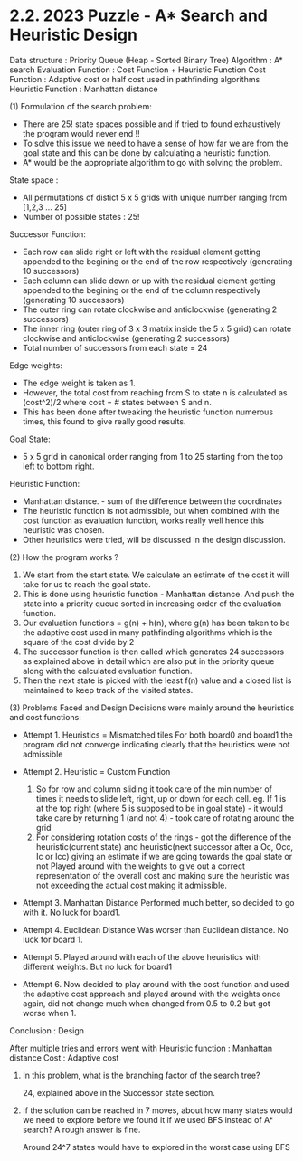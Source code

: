 # 2.2. 2023 Puzzle - A* Search and Heuristic Design

Data structure : Priority Queue (Heap - Sorted Binary Tree)
Algorithm : A* search 
Evaluation Function : Cost Function + Heuristic Function
Cost Function : Adaptive cost or half cost used in pathfinding algorithms 
Heuristic Function : Manhattan distance

(1) Formulation of the search problem:
- There are 25! state spaces possible and if tried to found exhaustively the program would never end !!
- To solve this issue we need to have a sense of how far we are from the goal state and this can be done by calculating a heuristic function.
- A* would be the appropriate algorithm to go with solving the problem.

State space :
- All permutations of distict 5 x 5 grids with unique number ranging from [1,2,3 ... 25]
- Number of possible states : 25!

Successor Function:
- Each row can slide right or left with the residual element getting appended to the begining or the end of the row respectively (generating 10 successors)
- Each column can slide down or up with the residual element getting appended to the begining or the end of the column respectively (generating 10 successors)
- The outer ring can rotate clockwise and anticlockwise (generating 2 successors)
- The inner ring (outer ring of 3 x 3 matrix inside the 5 x 5 grid) can rotate clockwise and anticlockwise (generating 2 successors)
- Total number of successors from each state = 24

Edge weights:
- The edge weight is taken as 1. 
- However, the total cost from reaching from S to state n is calculated as (cost^2)/2 where cost = # states between S and n. 
- This has been done after tweaking the heuristic function numerous times, this found to give really good results.

Goal State:
- 5 x 5 grid in canonical order ranging from 1 to 25 starting from the top left to bottom right.

Heuristic Function:
- Manhattan distance. - sum of the difference between the coordinates
- The heuristic function is not admissible, but when combined with the cost function as evaluation function, works really well hence this heuristic was chosen.
- Other heuristics were tried, will be discussed in the design discussion.


(2) How the program works ?

1. We start from the start state. We calculate an estimate of the cost it will take for us to reach the goal state.
2. This is done using heuristic function - Manhattan distance. And push the state into a priority queue sorted in increasing order of the evaluation function.
3. Our evaluation functions = g(n) + h(n), where g(n) has been taken to be the adaptive cost used in many pathfinding algorithms which is the square of the cost divide by 2
4. The successor function is then called which generates 24 successors as explained above in detail which are also put in the priority queue along with the calculated evaluation function.
5. Then the next state is picked with the least f(n) value and a closed list is maintained to keep track of the visited states.

(3) Problems Faced and Design Decisions were mainly around the heuristics and cost functions:
- Attempt 1. Heuristics = Mismatched tiles 
    For both board0 and board1 the program did not converge indicating clearly that the heuristics were not admissible

- Attempt 2. Heuristic = Custom Function
    1. So for row and column sliding it took care of the min number of times it needs to slide left, right, up or down for each cell.
    eg. If 1 is at the top right (where 5 is supposed to be in goal state) - it would take care by returning 1 (and not 4) - took care of rotating around the grid
    2. For considering rotation costs of the rings - got the difference of the heuristic(current state) and heuristic(next successor after a Oc, Occ, Ic or Icc) giving an estimate if we are going towards the goal state or not
    Played around with the weights to give out a correct representation of the overall cost and making sure the heuristic was not exceeding the actual cost making it admissible.

- Attempt 3. Manhattan Distance
    Performed much better, so decided to go with it. No luck for board1.

- Attempt 4. Euclidean Distance
    Was worser than Euclidean distance. No luck for board 1.

- Attempt 5. Played around with each of the above heuristics with different weights. But no luck for board1

- Attempt 6. Now decided to play around with the cost function and used the adaptive cost approach and played around with the weights once again, did not change much when changed from 0.5 to 0.2 but got worse when 1.

Conclusion : Design

After multiple tries and errors went with 
Heuristic function : Manhattan distance
Cost : Adaptive cost



1. In this problem, what is the branching factor of the search tree?

    24, explained above in the Successor state section.


2. If the solution can be reached in 7 moves, about how many states would we need to explore before we found it if we
used BFS instead of A* search? A rough answer is fine.

    Around 24^7 states would have to explored in the worst case using BFS
